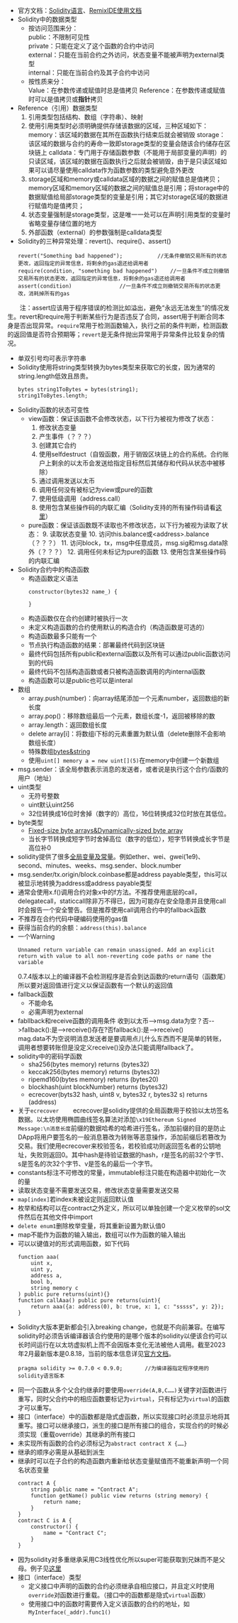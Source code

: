 - 官方文档：[Solidity语言](https://docs.soliditylang.org/en/v0.8.18/)、[RemixIDE使用文档](https://remix-ide.readthedocs.io/en/latest/)
- Solidity中的数据类型
    - 按访问范围来分：  
    public：不限制可见性  
    private：只能在定义了这个函数的合约中访问  
    external：只能在当前合约之外访问，状态变量不能被声明为external类型  
    internal：只能在当前合约及其子合约中访问
    - 按性质来分：  
    Value：在参数传递或赋值时总是值拷贝
    Reference：在参数传递或赋值时可以是值拷贝或**指针**拷贝
- Reference（引用）数据类型
    1. 引用类型包括结构、数组（字符串）、映射
    2. 使用引用类型时必须明确提供存储该数据的区域，三种区域如下：
    memory：该区域的数据在其所在函数执行结束后就会被销毁
    storage：该区域的数据与合约的寿命一致即storage类型的变量会随该合约储存在区块链上
    calldata：专门用于存储函数参数（不能用于局部变量的声明）的只读区域，该区域的数据在函数执行之后就会被销毁，由于是只读区域如果可以请尽量使用calldata作为函数参数的类型避免意外更改
    3. storage区域和memory或calldata区域的数据之间的赋值总是值拷贝；memory区域和memory区域的数据之间的赋值总是引用；将storage中的数据赋值给局部storage类型的变量是引用；其它对storage区域的数据进行赋值均是值拷贝；
    4. 状态变量强制是storage类型，这是唯一一处可以在声明引用类型的变量时省略变量存储位置的地方
    5. 外部函数（external）的参数强制是calldata类型
- Solidity的三种异常处理：revert()、require()、assert()
    ```
    revert("Something bad happened");           //无条件撤销交易所有的状态更改，返回指定的异常信息，将剩余的gas退还给调用者
    require(condition, "something bad happened")    //一旦条件不成立则撤销交易所有的状态更改，返回指定的异常信息，将剩余的gas退还给调用者
    assert(condition)               //一旦条件不成立则撤销交易所有的状态更改，消耗掉所有的gas
    ```
&emsp;&emsp;注：assert应该用于程序错误的检测比如溢出，避免“永远无法发生”的情况发生。revert和require用于判断某些行为是否违反了合同，assert用于判断合同本身是否出现异常。`require`常用于检测函数输入，执行之前的条件判断，检测函数的返回值是否符合预期等；`revert`是无条件抛出异常用于异常条件比较复杂的情况。
- 单双引号均可表示字符串
- Solidity使用将string类型转换为bytes类型来获取它的长度，因为通常的string.length低效且昂贵。
    ```
    bytes string1ToBytes = bytes(string1);
    string1ToBytes.length;
    ```
- Solidity函数的状态可变性
    - view函数：保证该函数不会修改状态，以下行为被视为修改了状态：
        1. 修改状态变量
        2. 产生事件（？？？）
        3. 创建其它合约
        4. 使用selfdestruct（自毁函数，用于销毁区块链上的合约系统。合约账户上剩余的以太币会发送给指定目标然后其储存和代码从状态中被移除）
        5. 通过调用发送以太币
        6. 调用任何没有被标记为view或pure的函数
        7. 使用低级调用（address.call）
        8. 使用包含某些操作码的内联汇编（Solidity支持的所有操作码请看[这里](https://docs.soliditylang.org/en/v0.8.19/yul.html#evm-dialect)）
    - pure函数：保证该函数既不读取也不修改状态，以下行为被视为读取了状态：
        9. 读取状态变量
        10. 访问this.balance或\<address\>.balance（？？？）
        11. 访问block，tx，msg中任意成员，msg.sig和msg.data除外（？？？）
        12. 调用任何未标记为pure的函数
        13. 使用包含某些操作码的内联汇编
- Solidity合约中的构造函数
    - 构造函数定义语法
        ```
        constructor(bytes32 name_) {

        }
        ```
    - 构造函数仅在合约创建时被执行一次
    - 未定义构造函数的合约使用默认的构造合约（构造函数是可选的）
    - 构造函数最多只能有一个
    - 节点执行构造函数的结果：部署最终代码到区块链
    - 最终代码包括所有public和external函数以及所有可以通过public函数访问到的代码
    - 最终代码不包括构造函数或者只被构造函数调用的内internal函数
    - 构造函数可以是public也可以是interal
- 数组
    - array.push(number)：向array结尾添加一个元素number，返回数组的新长度
    - array.pop()：移除数组最后一个元素，数组长度-1，返回被移除的数
    - array.length：返回数组长度
    - delete array[i]：将数组i下标的元素重置为默认值（delete删除不会影响数组长度）
    - 特殊数组[bytes&string](https://docs.soliditylang.org/en/v0.8.19/types.html#bytes-and-string-as-arrays)
    - 使用`uint[] memory a = new uint[](5)`在memory中创建一个新数组
- msg.sender：该全局参数表示消息的发送者，或者说是执行这个合约/函数的用户（地址）
- uint类型
    - 无符号整数
    - uint默认uint256
    - 32位转换成16位时舍掉（数字的）高位，16位转换成32位时放在其低位。
- byte类型
    - [Fixed-size byte arrays&Dynamically-sized byte array](https://docs.soliditylang.org/en/v0.8.19/types.html#fixed-size-byte-arrays)
    - 当长字节转换成短字节时舍掉高位（数字的低位），短字节转换成长字节是高位补0
- solidity提供了很多[全局变量及常量](https://docs.soliditylang.org/en/v0.8.19/units-and-global-variables.html#units-and-globally-available-variables)。例如ether、wei、gwei(1e9)、second、minutes、weeks、msg.sender、block.number
- msg.sender/tx.origin/block.coinbase都是address payable类型，this可以被显示地转换为address或address payable类型
- 通常会使用x.f()调用合约对象x中的f方法。不推荐使用底层的call，delegatecall，staticcall除非万不得已，因为可能存在安全隐患并且使用call时会报告一个安全警告。但是推荐使用call调用合约中的fallback函数
- 不推荐在合约代码中硬编码使用的gas值
- 获得当前合约的余额：`address(this).balance`
- 一个Warning
  ```
  Unnamed return variable can remain unassigned. Add an explicit return with value to all non-reverting code paths or name the variable
  ```
  0.7.4版本以上的编译器不会检测程序是否会到达函数的return语句（函数尾）所以要对返回值进行定义以保证函数有一个默认的返回值
- fallback函数
  - 不能命名
  - 必需声明为external
- fabllback和receive函数的调用条件
    收到以太币-->msg.data为空？否-->fallback():是-->receive()存在?否fallback():是-->receive()  
    mag.data不为空说明消息发送者是要调用点儿什么东西而不是简单的转账，调用者想要转账但是没定义receive()没办法只能调用fallback了。
- solidity中的密码学函数
    - sha256(bytes memory) returns (bytes32)
    - keccak256(bytes memory) returns (bytes32)
    - ripemd160(bytes memory) returns (bytes20)
    - blockhash(uint blockNumber) returns (bytes32)
    - ecrecover(byts32 hash, uint8 v, bytes32 r, bytes32 s) returns (address)
- 关于`ecrecover`
&emsp;&emsp;ecrecover是solidity提供的全局函数用于校验以太坊签名数据。以太坊使用椭圆曲线签名算法对添加`\x19Ethereum Signed Message:\n消息长度`前缀的数据哈希的哈希进行签名，添加前缀的目的是防止DApp将用户要签名的一般消息篡改为转账等恶意操作，添加前缀后若篡改为交易。我们使用ecrecover来校验签名，若校验成功则返回签名者的公钥地址，失败则返回0。其中hash是待验证数据的hash，r是签名的前32个字节、s是签名的次32个字节、v是签名的最后一个字节。 
- constants标注不可修改的常量，immutable标注只能在构造器中初始化一次的量
- 读取状态变量不需要发送交易，修改状态变量需要发送交易
- `map[index]`若index未被设定则返回默认值
- 枚举和结构可以在contract之外定义，所以可以单独创建一个定义枚举的sol文件然后在其他文件中import
- `delete enum1`删除枚举变量，将其重新设置为默认值0
- map不能作为函数的输入输出，数组可以作为函数的输入输出
- 可以以键值对的形式调用函数，如下代码
    ```
    function aaa(
        uint x,
        uint y,
        address a,
        bool b,
        string memory c
    ) public pure returns(uint){}
    function callAaa() public pure returns(uint){
        return aaa({a: address(0), b: true, x: 1, c: "sssss", y: 2});
    }
    ```
- Solidity大版本更新都会引入breaking change，也就是不向前兼容。在编写solidity时必须告诉编译器该合约使用的是哪个版本的solidity以便该合约可以长时间运行在以太坊虚拟机上而不会因版本变化无法被他人调用。截至2023年2月最新版本是0.8.18，当前的版本信息详见[官方文档](https://docs.soliditylang.org/en/v0.8.18/)。
    ```
    pragma solidity >= 0.7.0 < 0.9.0;       //为编译器指定程序使用的solidity语言版本
    ```
- 同一个函数从多个父合约继承时要使用`override(A,B,C……)`关键字对函数进行重写，同时父合约中的相应函数要标记为`virtual`，只有标记为`virtual`的函数才可以重写。
- 接口（interface）中的函数都是隐式虚函数，所以实现接口时必须显示地将其重写。接口可以继承接口，派生的接口是所有接口的组合，实现合约的时候必须实现（重载override）其继承的所有接口
- 未实现所有函数的合约必须标记为`abstract contract X {……}`
- 继承的顺序必需是从基础到派生
- 继承时可以在子合约的构造函数内重新给状态变量赋值而不能重新声明一个同名状态变量
    ```
    contract A {
        string public name = "Contract A";
        function getName() public view returns (string memory) {
            return name;
        }
    }
    contract C is A {
        constructor() {
            name = "Contract C";
        }
    }
    ```
- 因为solidity对多重继承采用C3线性优化所以super可能获取到兄妹而不是父母。例子见[这里](../../src/code_for_practice/solidity_learn/solidity_learn_remix/inheritance-call-parent-contracts.sol)
- 接口（interface）类型
  - 定义接口中声明的函数的合约必须继承自相应接口，并且定义时使用`override`对函数进行重载。（接口中的函数都是隐式`virtual`函数）
  - 使用接口中的函数时需要传入定义该函数的合约的地址，如`MyInterface(_addr).func1()`